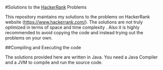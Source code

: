 #Solutions to the [HackerRank](https://www.hackerrank.com/) Problems


This repository maintains my solutions to the problems on HackerRank website (https://www.hackerrank.com/).
The solutions are not truly optimized in terms of space and time complexity . Also it is highly recommended to avoid copying the code and instead trying out the problems on your own.



##Compiling and Executing the code


The solutions provided here are written in Java.
You need a Java Compiler and a JVM to compile and run the source code.




